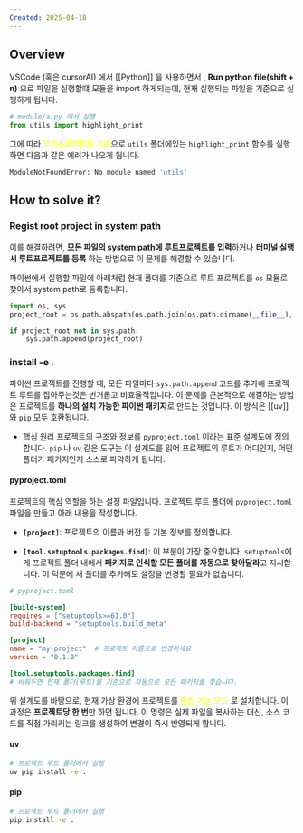 ```yaml
---
Created: 2025-04-18
---
```


## Overview

VSCode (혹은 cursorAI) 에서 [[Python]] 을 사용하면서 , **Run python file(shift + n)** 으로 파일을 실행할떄 모듈을 import 하게되는데, 현재 실행되는 파일을 기준으로 실행하게 됩니다.

```python
# module/a.py 에서 실행
from utils import highlight_print
```

그에 따라 <font color="#ffff00">루트프로젝트를 기준</font>으로 `utils` 폴더에있는 `highlight_print` 함수를 실행하면 다음과 같은 에러가 나오게 됩니다.

```bash
ModuleNotFoundError: No module named 'utils'
```

## How to solve it?

### Regist root project in system path

이를 해결하려면, **모든 파일의 system path에 루트프로젝트를 입력**하거나 **터미널 실행시 루트프로젝트를 등록** 하는 방법으로 이 문제를 해결할 수 있습니다.

파이썬에서 실행할 파일에 아래처럼 현재 폴더를 기준으로 루트 프로젝트를 `os` 모듈로 찾아서 system path로 등록합니다.

```python
import os, sys
project_root = os.path.abspath(os.path.join(os.path.dirname(__file__), '..'))

if project_root not in sys.path:
    sys.path.append(project_root)
```

### install -e .

파이썬 프로젝트를 진행할 때, 모든 파일마다 `sys.path.append` 코드를 추가해 프로젝트 루트를 잡아주는것은 번거롭고 비효율적입니다. 이 문제를 근본적으로 해결하는 방법은 프로젝트를 **하나의 설치 가능한 파이썬 패키지**로 만드는 것입니다. 이 방식은 [[uv]] 와 `pip`  모두 호환됩니다.

- 핵심 원리
프로젝트의 구조와 정보를 `pyproject.toml` 이라는 표준 설계도에 정의합니다. `pip` 나 `uv` 같은 도구는 이 설계도를 읽어 프로젝트의 루트가 어디인지, 어떤 폴더가 패키지인지 스스로 파악하게 됩니다.

#### pyproject.toml

프로젝트의 핵심 역할을 하는 설정 파일입니다. 프로젝트 루트 폴더에 `pyproject.toml` 파일을 만들고 아래 내용을 작성합니다.

- **`[project]`**: 프로젝트의 이름과 버전 등 기본 정보를 정의합니다.
    
- **`[tool.setuptools.packages.find]`**: 이 부분이 가장 중요합니다. `setuptools`에게 프로젝트 폴더 내에서 **패키지로 인식할 모든 폴더를 자동으로 찾아달라**고 지시합니다. 이 덕분에 새 폴더를 추가해도 설정을 변경할 필요가 없습니다.

```toml
# pyproject.toml

[build-system]
requires = ["setuptools>=61.0"]
build-backend = "setuptools.build_meta"

[project]
name = "my-project"  # 프로젝트 이름으로 변경하세요
version = "0.1.0"

[tool.setuptools.packages.find]
# 비워두면 현재 폴더(루트)를 기준으로 자동으로 모든 패키지를 찾습니다.
```

위 설계도를 바탕으로, 현재 가상 환경에 프로젝트를 <font color="#ffff00">편집 가능 모드</font> 로 설치합니다. 이 과정은 **프로젝트당 한 번**만 하면 됩니다. 이 명령은 실제 파일을 복사하는 대신, 소스 코드를 직접 가리키는 링크를 생성하여 변경이 즉시 반영되게 합니다.

#### uv

```bash
# 프로젝트 루트 폴더에서 실행
uv pip install -e .
```

#### pip

```bash
# 프로젝트 루트 폴더에서 실행
pip install -e .
```

